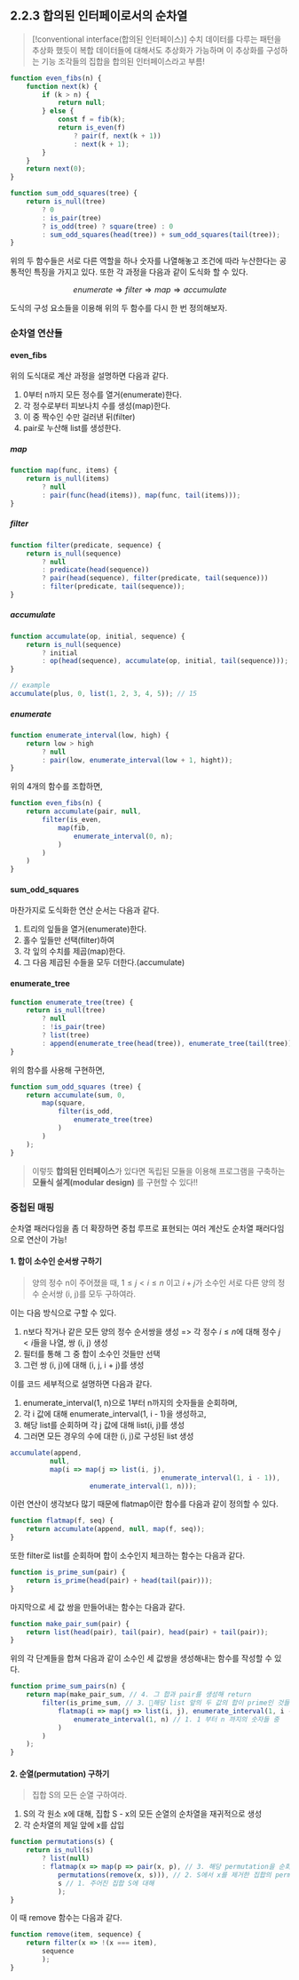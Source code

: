 ## 2.2.3 합의된 인터페이로서의 순차열

> [!conventional interface(합의된 인터페이스)]
> 수치 데이터를 다루는 패턴을 추상화 했듯이 복합 데이터들에 대해서도 추상화가 가능하며 이 추상화를 구성하는 기능 조각들의 집합을 합의된 인터페이스라고 부름!

```js
function even_fibs(n) {
	function next(k) {
		if (k > n) {
			return null;
		} else {
			const f = fib(k);
			return is_even(f)
				? pair(f, next(k + 1))
				: next(k + 1);
		}
	}
	return next(0);
}
```

```js
function sum_odd_squares(tree) {
	return is_null(tree)
		? 0
		: is_pair(tree)
		? is_odd(tree) ? square(tree) : 0
		: sum_odd_squares(head(tree)) + sum_odd_squares(tail(tree));
}
```

위의 두 함수들은 서로 다른 역할을 하나 숫자를 나열해놓고 조건에 따라 누산한다는 공통적인 특징을 가지고 있다. 또한 각 과정을 다음과 같이 도식화 할 수 있다.

$$
enumerate \Rightarrow filter \Rightarrow map \Rightarrow accumulate
$$

도식의 구성 요소들을 이용해 위의 두 함수를 다시 한 번 정의해보자.

### 순차열 연산들

#### even_fibs
위의 도식대로 계산 과정을 설명하면 다음과 같다.
1) 0부터 n까지 모든 정수를 열거(enumerate)한다.
2) 각 정수로부터 피보나치 수를 생성(map)한다.
3) 이 중 짝수인 수만 걸러낸 뒤(filter)
4) pair로 누산해 list를 생성한다.

##### map

```js
function map(func, items) {
	return is_null(items)
		? null
		: pair(func(head(items)), map(func, tail(items)));
}
```

##### filter

```js
function filter(predicate, sequence) {
	return is_null(sequence)
		? null
		: predicate(head(sequence))
		? pair(head(sequence), filter(predicate, tail(sequence)))
		: filter(predicate, tail(sequence));
}
```

##### accumulate

```js
function accumulate(op, initial, sequence) {
	return is_null(sequence)
		? initial
		: op(head(sequence), accumulate(op, initial, tail(sequence)));
}

// example
accumulate(plus, 0, list(1, 2, 3, 4, 5)); // 15
```

##### enumerate

```js
function enumerate_interval(low, high) {
	return low > high
		? null
		: pair(low, enumerate_interval(low + 1, hight));
}
```

위의 4개의 함수를 조합하면,

```js
function even_fibs(n) {
	return accumulate(pair, null, 
		filter(is_even, 
			map(fib, 
				enumerate_interval(0, n);
			)
		)
	)
}
```

#### sum_odd_squares
마찬가지로 도식화한 연산 순서는 다음과 같다.
1) 트리의 잎들을 열거(enumerate)한다.
2) 홀수 잎들만 선택(filter)하여
3) 각 잎의 수치를 제곱(map)한다.
4) 그 다음 제곱된 수들을 모두 더한다.(accumulate)

#### enumerate_tree

```js
function enumerate_tree(tree) {
	return is_null(tree)
		? null
		: !is_pair(tree)
		? list(tree)
		: append(enumerate_tree(head(tree)), enumerate_tree(tail(tree)));
}
```

위의 함수를 사용해 구현하면,

```js
function sum_odd_squares (tree) {
	return accumulate(sum, 0,
		map(square,
			filter(is_odd,
				enumerate_tree(tree)
			)
		)
	);
}
```


> 이렇듯 **합의된 인터페이스**가 있다면 독립된 모듈을 이용해 프로그램을 구축하는 **모듈식 설계(modular design)** 를  구현할 수 있다!!


### 중첩된 매핑

순차열 패러다임을 좀 더 확장하면 중첩 루프로 표현되는 여러 계산도 순차열 패러다임으로 연산이 가능!

#### 1. 합이 소수인 순서쌍 구하기

> 양의 정수 n이 주어졌을 때, $1 \leq j < i \leq n$ 이고 $i + j$가 소수인 서로 다른 양의 정수 순서쌍 (i, j)를 모두 구하여라.

이는 다음 방식으로 구할 수 있다.
1) n보다 작거나 같은 모든 양의 정수 순서쌍을 생성 => 각 정수 $i \leq n$에 대해 정수 $j < i$들을 나열, 쌍 (i, j) 생성
2) 필터를 통해 그 중 합이 소수인 것들만 선택
3) 그런 쌍 (i, j)에 대해 (i, j, i + j)를 생성

이를 코드 세부적으로 설명하면 다음과 같다.
1) enumerate_interval(1, n)으로 1부터 n까지의 숫자들을 순회하며,
2) 각 i 값에 대해 enumerate_interval(1, i - 1)을 생성하고,
3) 해당 list를 순회하며 각 j 값에 대해 list(i, j)를 생성
4) 그러면 모든 경우의 수에 대한 (i, j)로 구성된 list 생성

```js
accumulate(append,
		  null,
		  map(i => map(j => list(i, j),
									  enumerate_interval(1, i - 1)),
					enumerate_interval(1, n)));
```

이런 연산이 생각보다 많기 때문에 flatmap이란 함수를 다음과 같이 정의할 수 있다.

```js
function flatmap(f, seq) {
	return accumulate(append, null, map(f, seq));
}
```

또한 filter로 list를 순회하며 합이 소수인지 체크하는 함수는 다음과 같다.

```js
function is_prime_sum(pair) {
	return is_prime(head(pair) + head(tail(pair)));
}
```

마지막으로 세 값 쌍을 만들어내는 함수는 다음과 같다.

```js
function make_pair_sum(pair) {
	return list(head(pair), tail(pair), head(pair) + tail(pair));
}
```

위의 각 단계들을 합쳐 다음과 같이 소수인 세 값쌍을 생성해내는 함수를 작성할 수 있다.

```js
function prime_sum_pairs(n) {
	return map(make_pair_sum, // 4. 그 합과 pair를 생성해 return
		filter(is_prime_sum, // 3. 해당 list 앞의 두 값의 합이 prime인 것들만 filter한 후
			flatmap(i => map(j => list(i, j), enumerate_interval(1, i - 1)), // 2. 1 부터 i - 1 까지의 숫자와의 쌍을 생성하고
				enumerate_interval(1, n) // 1. 1 부터 n 까지의 숫자들 중
			)
		)
	);
}
```

#### 2. 순열(permutation) 구하기

> 집합 S의 모든 순열 구하여라.

1) S의 각 원소 x에 대해, 집합 S - x의 모든 순열의 순차열을 재귀적으로 생성
2) 각 순차열의 제일 앞에 x를 삽입

```js
function permutations(s) {
	return is_null(s)
		? list(null)
		: flatmap(x => map(p => pair(x, p), // 3. 해당 permutation을 순회하며 x를 순차열의 제일 앞에 삽입
			permutations(remove(x, s))), // 2. S에서 x를 제거한 집합의 permutation을 재귀적으로 구한 뒤
			s // 1. 주어진 집합 S에 대해
			);
}
```

이 때 remove 함수는 다음과 같다.

```js
function remove(item, sequence) {
	return filter(x => !(x === item),
		sequence
		);
}
```
